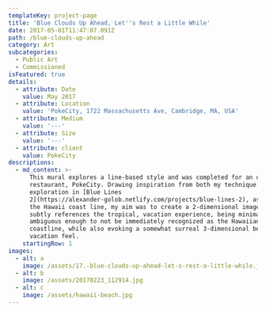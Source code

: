 ```yaml
---
templateKey: project-page
title: 'Blue Clouds Up Ahead, Let''s Rest a Little While'
date: 2017-05-01T11:47:07.091Z
path: /blue-clouds-up-ahead
category: Art
subcategories:
  - Public Art
  - Commissioned
isFeatured: true
details:
  - attribute: Date
    value: May 2017
  - attribute: Location
    value: 'PokeCity, 1722 Massachusetts Ave, Cambridge, MA, USA'
  - attribute: Medium
    value: '---'
  - attribute: Size
    value: '---'
  - attribute: client
    value: PokeCity
descriptions:
  - md_content: >-
      This mural explores a line-based style and was completed for an opening
      restaurant, PokeCity. Drawing inspiration from both my technique
      exploration in [Blue Lines
      2](https://alexander-golob.netlify.com/projects/blue-lines-2), as well as
      the Hawaii coast line, my aim was to create a 2-dimensional image that
      subtly references the tropical, vacation experience, being minimalist and
      ambiguous enough to not be immediately recognized as the Hawaiian
      coastline, while also evoking a somewhat surreal 3-dimensional beach
      vacation feel.
    startingRow: 1
images:
  - alt: a
    image: /assets/17.-blue-clouds-up-ahead-let-s-rest-a-little-while.jpg
  - alt: b
    image: /assets/20170223_112914.jpg
  - alt: c
    image: /assets/hawaii-beach.jpg
---
```


